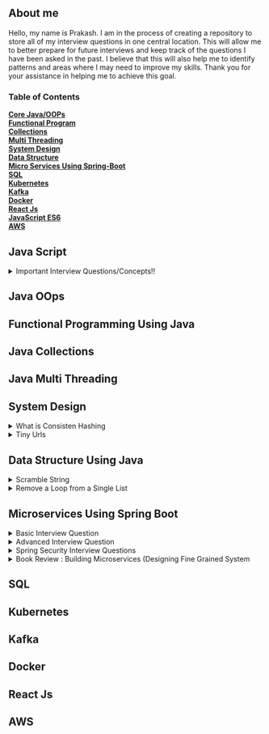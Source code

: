  ## About me

Hello, my name is Prakash. I am in the process of creating a repository to store all of my interview questions in one central location. This will allow me to better prepare for future interviews and keep track of the questions I have been asked in the past. I believe that this will also help me to identify patterns and areas where I may need to improve my skills. Thank you for your assistance in helping me to achieve this goal.

### Table of Contents
**[Core Java/OOPs](#java-oops)**<br>
**[Functional Program](#functional-programming-using-java)**<br>
**[Collections](#java-collections)**<br>
**[Multi Threading](#java-multi-threading)**<br>
**[System Design](#system-design)**<br>
**[Data Structure](#data-structure-using-java)**<br>
**[Micro Services Using Spring-Boot](#microservices-using-spring-boot)**<br>
**[SQL](#sql)**<br>
**[Kubernetes](#kubernetes)**<br>
**[Kafka](#kafka)**<br>
**[Docker](#docker)**<br>
**[React Js](#react-js)**<br>
**[JavaScript ES6](#java-script)**<br>
**[AWS](#aws)**<br>
## Java Script
<details>
  <summary>Important Interview Questions/Concepts!! </summary>
  
  1. #### How to create object in Javascript?
  ### Ans
  ```
   a) Creating objects using object literal syntax . key value pairs separated by ‘:’ inside a set of curly braces({ })
     const person = {
          firstName: 'testFirstName',
          lastName: 'testLastName'
          };
   b) Using new keyword; const person = new Object(); person.firstname ="Prakash"  
       Also, this practice is not recommended as there is a scope resolution that happens behind the scenes to find if the constructor function is built-in or user-defined. Difficult to create more object also.
   c) Using ‘new’ with user defined constructor function
      In this approach first create one function constructor and then create object.
      ex. function Person (firstname,lastaname){
                          this.firstname = firstname;
                          this.lastname = lastname;
                          }
           const personOne = new Person('testFirstNameOne', 'testLastNameOne');
           const personTwo = new Person('testFirstNameTwo', 'testLastNameTwo');
    d) Using Object.create() to create new objects
        This pattern comes in very handy when we are asked to create objects from other existing objects and not directly using the ‘new’ keyword.
        Object.create method, just remember that it takes two parameters. The first parameter is a mandatory object that serves as the prototype of the new object to be created. The second parameter is an optional object which contains the properties to be added to the new object.
        e.g. const orgObject = { company: 'ABC Corp' };
              And you want to create employees for this organization. Clearly, you want all the employee objects.
              const employee = Object.create(orgObject, { name: { value: 'EmployeeOne' } });

              console.log(employee); // { company: "ABC Corp" }
              console.log(employee.name); // "EmployeeOne"
     e) Using Object.assign() to create new objects
        The Object.assign() method is used to copy the values of all enumerable own properties from one or more source objects to a target object. It will return the target object.
const orgObject = { company: 'ABC Corp' }
const carObject = { carName: 'Ford' }
const employee = Object.assign({}, orgObject, carObject);
  
  ```
  2. #### Difference between Object.freeze() and const in JavaScript ?
  ### Ans
  ```
     The const keyword creates a read-only reference to a value. Variables created by the const keyword are immutable. In other words, you can’t reassign them to different values. Trying to reassign a constant variable will result in a TypeError.
     const name = "test" 
     name = "rrr" //TypeError: Assignment to constant variable.
     The const keyword ensures that the variable created is read-only. But It doesn’t mean that the actual value to which the const variable reference is immutable.
     const person = { name:"xyz"
     }
     person.name = "abc" - > no type error
     
     Object.freeze() method: If you want the value of the person object to be immutable, you have to freeze it by using the Object.freeze() method. 
     But it freeze only the existing values,however we can add new properties.
     const person = Object.freeze({
    name: 'Geeksforgeeks',
    address: {
        city:"Noida"
    }
});
person.address.country = "India"
console.log(person.address.country) // It will pring India ,even though it is already freezed.

  ```
  3. #### How to deep-freeze an object in JavaScript ?
  ### Ans
   ```
   ```
</details>

## Java OOps

## Functional Programming Using Java

## Java Collections

## Java Multi Threading

## System Design

<details>
  <summary>What is Consisten Hashing </summary>
  
  ### Algorithm
  1. Foo
  2. Bar
     * Baz
     * Qux

  ### Some Code
  ```js
  function logSomething(something) {
    console.log('Something', something);
  }
  ```
</details>

<details>
  <summary>Tiny Urls </summary>
  
  ### Design
  1. Foo
  2. Bar
     * Baz
     * Qux

  ### Some Code
  ```js
  function logSomething(something) {
    console.log('Something', something);
  }
  ```
</details>

## Data Structure Using Java

<details>
  <summary>Scramble String </summary>
  
  ### Algorithm
  Given two strings s1 and s2 of the same length, return true if s2 is a scrambled string of s1, otherwise, return false.

  ### Some Details
  ```
  Input: s1 = "great", s2 = "rgeat"
Output: true
Explanation: One possible scenario applied on s1 is:
"great" --> "gr/eat" // divide at random index.
"gr/eat" --> "gr/eat" // random decision is not to swap the two substrings and keep them in order.
"gr/eat" --> "g/r / e/at" // apply the same algorithm recursively on both substrings. divide at random index each of them.
"g/r / e/at" --> "r/g / e/at" // random decision was to swap the first substring and to keep the second substring in the same order.
"r/g / e/at" --> "r/g / e/ a/t" // again apply the algorithm recursively, divide "at" to "a/t".
"r/g / e/ a/t" --> "r/g / e/ a/t" // random decision is to keep both substrings in the same order.
The algorithm stops now, and the result string is "rgeat" which is s2.
As one possible scenario led s1 to be scrambled to s2, we return true.
  ```
</details>

<details>
  <summary>Remove a Loop from a Single List </summary>
  
  ### Algorithm -> Hint : Floyd Cycle Detection
  1. Visited Node Technique
  2. Hashing
     * Baz
     * Qux

  ### Some Code
  ```js
  function logSomething(something) {
    console.log('Something', something);
  }
  ```
</details>

## Microservices Using Spring Boot
<details>
  <summary>Basic Interview Question</summary>
  
  1. #### What is Spring Boot and what are its Benefits?
  2. #### What makes Spring Boot superior to JAX-RS?
  3. #### What Spring Boot features help develop Microservices Applications?
  4. #### Why Spring Boot is preferred over any other framework?
  5. #### What are the key dependencies of Spring Boot?
  6. #### What are the advantages of Spring Boot?
  7. #### What are the features of Spring Boot?
  8. #### How do you create a Spring Boot application using Maven?
  9. #### How do you create a Spring Boot project using Spring Initializer?
  10. #### How do you create a Spring Boot project using boot CLI?
  11. #### How do you create a simple Spring Boot application?
  12. #### What are the Spring Boot Annotations?
  13. #### What are the Spring Boot properties?
  14. #### What are the Spring Boot Starters?
  15. #### What is Spring Boot Actuator?
  16. #### What is thyme leaf?
  17. #### How to use thyme leaf?
  18. #### How do you connect Spring Boot to the database using JPA?
  19. ####  How to connect the Spring Boot application to a database using JDBC?
  20. #### What is @RestController annotation in Spring Boot?
  21. #### What is @RequestMapping annotation in Spring Boot?
  22. #### How do you create a Spring Boot application using Spring Starter Project Wizard?
  23. #### Spring Vs Spring Boot? Or Why Spring Boot over Spring?
  24. #### What annotations are used to create an Interceptor?
  25. #### What is a Swagger in Spring Boot?
  26. #### What are Profiles in Spring Boot?
  27. #### What differentiates Spring Data JPA and Hibernate?
  28. #### How are the @RestController and @Controller Annotation different?
  </details>
  <details>
  <summary>Advanced Interview Question</summary>
  
  ```diff
- Very Very Important Questions
```
  1. #### How does Spring Boot works?
  2. #### What does the @SpringBootApplication annotation do internally?
  3. #### What is the purpose of using @ComponentScan in the class files?
  4. #### How does a spring boot application get started?
  5. #### Can we create a non-web application in Spring Boot?
  6. #### Can we override or replace the Embedded tomcat server in Spring Boot?
  7. #### Can we disable the default web server in the Spring boot application?
  8. #### How to disable a specific auto-configuration class?
  9. #### Describe the flow of HTTPS requests through the Spring Boot application?
  10. #### What is the difference between RequestMapping and GetMapping?
  11. #### What is the use of Profiles in spring boot?
  12. #### What is Spring Actuator? What are its advantages?
  13. #### How to enable Actuator in Spring boot application?
  14. #### What are the actuator-provided endpoints used for monitoring the Spring boot application?
  15. #### How to get the list of all the beans in your Spring boot application?
  16. #### How to check the environment properties in your Spring boot application?
  17. #### How to enable debugging log in the spring boot application?
  18. #### Where do we define properties in the Spring Boot application?
  19. ####  What is dependency Injection?
  20. #### What is an IOC container?  
  </details>
  <details>
  <summary>Spring Security Interview Questions</summary>
  
  ```diff
- Very Very Important Questions
```
  1. #### What are some essential features of Spring Security?
  2. #### What is Spring security authentication and authorization?
  3. #### What do you mean by basic authentication?
  4. #### What do you mean by digest authentication?
  5. #### What do you mean by session management in Spring Security?
  6. #### Explain SecurityContext and SecurityContext Holder in Spring security.
  7. #### Explain spring security OAuth2.
  8. #### What do you mean by OAuth2 Authorization code grant type?
  9. #### What is method security and why do we need it?
  10. #### What do you mean by HASHING in spring security?
  11. #### Explain salting and its usage.
  12. #### What is PasswordEncoder?
  13. #### Explain AbstractSecurityInterceptor in spring security?
  14. #### Is security a cross-cutting concern?
  15. #### What is SpEL (Spring Expression Language)?
  16. #### Name security annotations that are allowed to use SpEL.
  17. #### Explain what is AuthenticationManager in Spring security.
  18. #### Explain what is ProviderManager in Spring security.
  19. ####  What is JWT?
  20. #### What is Spring Security Filter Chain?
  21. #### Explain how the security filter chain works.
  22. #### Name some predefined filters used in spring security and write their functions.
  23. #### What do you mean by principal in Spring security?
  24. #### Can you explain what is DelegatingFilterProxy in spring security?
  25. #### Can you explain what is FilterChainProxy in spring security?
  26. #### What is the intercept-url pattern and why do we need it?
  27. #### Does order matter in the intercept-url pattern? If yes, then in which order should we write it?
  28. #### State the difference between ROLE_USER and ROLE_ANONYMOUS in a spring intercept-url configuration.
  29. ####  State the difference between @PreAuthorize and @Secured in Spring security.
  30. #### State the difference between @Secured and @RolesAllowed.
  </details>
  
  <details>
    <summary>Book Review : Building Microservices (Designing Fine Grained System </summary>
    
 ### Key Points
  1. Domain Driven Design - Can you give one example
  2. Virtulization platform allow us to provison and resize our machine at will, with infrastructure automation giving us a way to handle at scale.
  3. What are Micro services?
     Ans: Small,autonomus services that work together.
  4. #### Key Benefits of Micro Services 
     - Technology Heterogenity
     - Resilinece -> If one component fails ,it wont cascade
     - Scaling  -> With monolithic, we have scale everything ,but here one small unit only
     - Ease of deployment
     - Organizational Allignments - NO large team,NO Large DB etc
     - Optimizing of replacibility - Easy replacement after reaching end of life
 
 #### How to Model Services
     1. Loose coupling and High cohesion makes a services good. 
        -  Whats is Loose coupling? Ans: When services are loosly coupled, a change in one service should not require a change in another.
        -  What is High cohesion? Ans: Related behaviors sit together. So we have to find out the boundaries within our problem domain that help ensures that related behaviours in one place.
     2. What do you mean by Bounded Context?
        Ans : A Bounded Context is a central pattern in DDD (Domain-Driven Design), which deals with collaboration across large models and teams. DDD breaks large models down into multiple contexts to make them more manageable. Additionally, it explains their relationship explicitly. The concept promotes an object-oriented approach to developing services bound to a data model and is also responsible for ensuring the integrity and mutability of said data model.   Eg. In Music corp - Finance and warehouse are two bounded context.
    3.  https://github.com/rootusercop/Free-DevOps-Books-1/blob/master/book/Building%20Microservices%20-%20Designing%20Fine-Grained%20Systems.pdf Page - 34
 
    
  </details>

## SQL

## Kubernetes

## Kafka

## Docker

## React Js

## AWS
